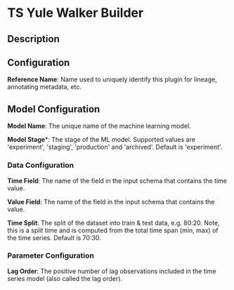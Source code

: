 
# TS Yule Walker Builder

## Description

## Configuration
**Reference Name**: Name used to uniquely identify this plugin for lineage, annotating metadata, etc.

## Model Configuration
**Model Name**: The unique name of the machine learning model.

**Model Stage***: The stage of the ML model. Supported values are 'experiment', 'staging', 'production'
and 'archived'. Default is 'experiment'.

### Data Configuration
**Time Field**: The name of the field in the input schema that contains the time value.

**Value Field**: The name of the field in the input schema that contains the value.

**Time Split**: The split of the dataset into train & test data, e.g. 80:20. Note, this is a split time
and is computed from the total time span (min, max) of the time series. Default is 70:30.

### Parameter Configuration
**Lag Order**: The positive number of lag observations included in the time series model (also called 
the lag order).